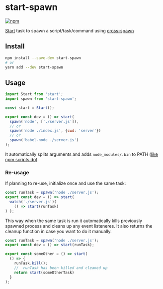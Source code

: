 # start-spawn

[![npm](https://img.shields.io/npm/v/start-spawn.svg?style=flat-square)](https://www.npmjs.com/package/start-spawn)

[Start] task to spawn a script/task/command using [cross-spawn]

[start]: https://github.com/start-runner/start
[cross-spawn]: https://github.com/zentrick/cross-spawn-promise

## Install

```sh
npm install --save-dev start-spawn
# or
yarn add --dev start-spawn
```

## Usage

```js
import Start from 'start';
import spawn from 'start-spawn';

const start = Start();

export const dev = () => start(
  spawn('node', ['./server.js']),
  // or
  spawn('node ./index.js', {cwd: 'server'})
  // or
  spawn('babel-node ./server.js')
);
```

It automatically splits arguments and adds `node_modules/.bin` to PATH ([like npm scripts do](https://docs.npmjs.com/misc/scripts#path)).

### Re-usage

If planning to re-use, initialize once and use the same task:

```js
const runTask = spawn('node ./server.js');
export const dev = () => start(
  watch('./server.js')(
    () => start(runTask)
) );
```

This way when the same task is run it automatically kills previously spawned process and cleans up any event listeneres. It also returns the cleanup function in case you want to do it manually.

```js
const runTask = spawn('node ./server.js');
export const dev = () => start(runTask);

export const someOther = () => start(
  () => {
    runTask.kill();
    //  runTask has been killed and cleaned up
    return start(someOtherTask)
  }
);
```
